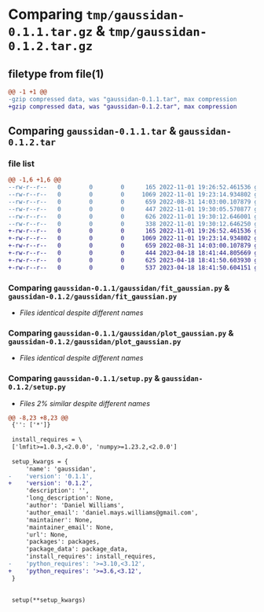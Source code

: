 # Comparing `tmp/gaussidan-0.1.1.tar.gz` & `tmp/gaussidan-0.1.2.tar.gz`

## filetype from file(1)

```diff
@@ -1 +1 @@
-gzip compressed data, was "gaussidan-0.1.1.tar", max compression
+gzip compressed data, was "gaussidan-0.1.2.tar", max compression
```

## Comparing `gaussidan-0.1.1.tar` & `gaussidan-0.1.2.tar`

### file list

```diff
@@ -1,6 +1,6 @@
--rw-r--r--   0        0        0      165 2022-11-01 19:26:52.461536 gaussidan-0.1.1/gaussidan/__init__.py
--rw-r--r--   0        0        0     1069 2022-11-01 19:23:14.934802 gaussidan-0.1.1/gaussidan/fit_gaussian.py
--rw-r--r--   0        0        0      659 2022-08-31 14:03:00.107879 gaussidan-0.1.1/gaussidan/plot_gaussian.py
--rw-r--r--   0        0        0      447 2022-11-01 19:30:05.570877 gaussidan-0.1.1/pyproject.toml
--rw-r--r--   0        0        0      626 2022-11-01 19:30:12.646001 gaussidan-0.1.1/setup.py
--rw-r--r--   0        0        0      338 2022-11-01 19:30:12.646250 gaussidan-0.1.1/PKG-INFO
+-rw-r--r--   0        0        0      165 2022-11-01 19:26:52.461536 gaussidan-0.1.2/gaussidan/__init__.py
+-rw-r--r--   0        0        0     1069 2022-11-01 19:23:14.934802 gaussidan-0.1.2/gaussidan/fit_gaussian.py
+-rw-r--r--   0        0        0      659 2022-08-31 14:03:00.107879 gaussidan-0.1.2/gaussidan/plot_gaussian.py
+-rw-r--r--   0        0        0      444 2023-04-18 18:41:44.805669 gaussidan-0.1.2/pyproject.toml
+-rw-r--r--   0        0        0      625 2023-04-18 18:41:50.603930 gaussidan-0.1.2/setup.py
+-rw-r--r--   0        0        0      537 2023-04-18 18:41:50.604151 gaussidan-0.1.2/PKG-INFO
```

### Comparing `gaussidan-0.1.1/gaussidan/fit_gaussian.py` & `gaussidan-0.1.2/gaussidan/fit_gaussian.py`

 * *Files identical despite different names*

### Comparing `gaussidan-0.1.1/gaussidan/plot_gaussian.py` & `gaussidan-0.1.2/gaussidan/plot_gaussian.py`

 * *Files identical despite different names*

### Comparing `gaussidan-0.1.1/setup.py` & `gaussidan-0.1.2/setup.py`

 * *Files 2% similar despite different names*

```diff
@@ -8,23 +8,23 @@
 {'': ['*']}
 
 install_requires = \
 ['lmfit>=1.0.3,<2.0.0', 'numpy>=1.23.2,<2.0.0']
 
 setup_kwargs = {
     'name': 'gaussidan',
-    'version': '0.1.1',
+    'version': '0.1.2',
     'description': '',
     'long_description': None,
     'author': 'Daniel Williams',
     'author_email': 'daniel.mays.williams@gmail.com',
     'maintainer': None,
     'maintainer_email': None,
     'url': None,
     'packages': packages,
     'package_data': package_data,
     'install_requires': install_requires,
-    'python_requires': '>=3.10,<3.12',
+    'python_requires': '>=3.6,<3.12',
 }
 
 
 setup(**setup_kwargs)
```

